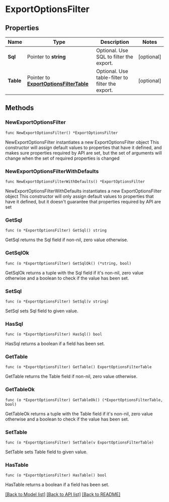 # ExportOptionsFilter

## Properties

Name | Type | Description | Notes
------------ | ------------- | ------------- | -------------
**Sql** | Pointer to **string** | Optional. Use SQL to filter the export. | [optional] 
**Table** | Pointer to [**ExportOptionsFilterTable**](ExportOptionsFilterTable.md) | Optional. Use table-filter to filter the export. | [optional] 

## Methods

### NewExportOptionsFilter

`func NewExportOptionsFilter() *ExportOptionsFilter`

NewExportOptionsFilter instantiates a new ExportOptionsFilter object
This constructor will assign default values to properties that have it defined,
and makes sure properties required by API are set, but the set of arguments
will change when the set of required properties is changed

### NewExportOptionsFilterWithDefaults

`func NewExportOptionsFilterWithDefaults() *ExportOptionsFilter`

NewExportOptionsFilterWithDefaults instantiates a new ExportOptionsFilter object
This constructor will only assign default values to properties that have it defined,
but it doesn't guarantee that properties required by API are set

### GetSql

`func (o *ExportOptionsFilter) GetSql() string`

GetSql returns the Sql field if non-nil, zero value otherwise.

### GetSqlOk

`func (o *ExportOptionsFilter) GetSqlOk() (*string, bool)`

GetSqlOk returns a tuple with the Sql field if it's non-nil, zero value otherwise
and a boolean to check if the value has been set.

### SetSql

`func (o *ExportOptionsFilter) SetSql(v string)`

SetSql sets Sql field to given value.

### HasSql

`func (o *ExportOptionsFilter) HasSql() bool`

HasSql returns a boolean if a field has been set.

### GetTable

`func (o *ExportOptionsFilter) GetTable() ExportOptionsFilterTable`

GetTable returns the Table field if non-nil, zero value otherwise.

### GetTableOk

`func (o *ExportOptionsFilter) GetTableOk() (*ExportOptionsFilterTable, bool)`

GetTableOk returns a tuple with the Table field if it's non-nil, zero value otherwise
and a boolean to check if the value has been set.

### SetTable

`func (o *ExportOptionsFilter) SetTable(v ExportOptionsFilterTable)`

SetTable sets Table field to given value.

### HasTable

`func (o *ExportOptionsFilter) HasTable() bool`

HasTable returns a boolean if a field has been set.


[[Back to Model list]](../README.md#documentation-for-models) [[Back to API list]](../README.md#documentation-for-api-endpoints) [[Back to README]](../README.md)


